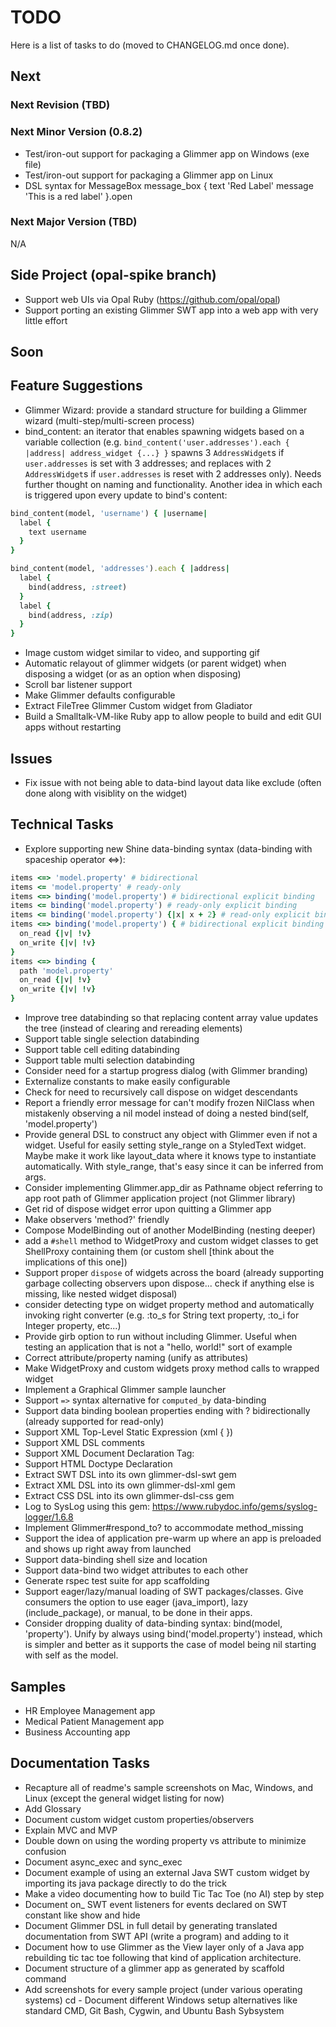 # TODO

Here is a list of tasks to do (moved to CHANGELOG.md once done). 

## Next

### Next Revision (TBD)

### Next Minor Version (0.8.2)

- Test/iron-out support for packaging a Glimmer app on Windows (exe file)
- Test/iron-out support for packaging a Glimmer app on Linux
- DSL syntax for MessageBox
message_box {
  text 'Red Label'
  message 'This is a red label'
}.open

### Next Major Version (TBD)

N/A

## Side Project (opal-spike branch)

- Support web UIs via Opal Ruby (https://github.com/opal/opal)
- Support porting an existing Glimmer SWT app into a web app with very little effort

## Soon

## Feature Suggestions
- Glimmer Wizard: provide a standard structure for building a Glimmer wizard (multi-step/multi-screen process)
- bind_content: an iterator that enables spawning widgets based on a variable collection (e.g. `bind_content('user.addresses').each { |address| address_widget {...} }` spawns 3 `AddressWidget`s if `user.addresses` is set with 3 addresses; and replaces with 2 `AddressWidget`s if `user.addresses` is reset with 2 addresses only). Needs further thought on naming and functionality.
Another idea in which each is triggered upon every update to bind's content:

```ruby
bind_content(model, 'username') { |username|
  label {
    text username
  }
}

bind_content(model, 'addresses').each { |address|
  label {
    bind(address, :street)
  }
  label {
    bind(address, :zip)    
  }
}
```

- Image custom widget similar to video, and supporting gif
- Automatic relayout of glimmer widgets (or parent widget) when disposing a widget (or as an option when disposing)
- Scroll bar listener support
- Make Glimmer defaults configurable
- Extract FileTree Glimmer Custom widget from Gladiator
- Build a Smalltalk-VM-like Ruby app to allow people to build and edit GUI apps without restarting

## Issues

- Fix issue with not being able to data-bind layout data like exclude (often done along with visiblity on the widget)

## Technical Tasks

- Explore supporting new Shine data-binding syntax (data-binding with spaceship operator <=>):
```ruby
items <=> 'model.property' # bidirectional
items <= 'model.property' # ready-only
items <=> binding('model.property') # bidirectional explicit binding
items <= binding('model.property') # ready-only explicit binding
items <= binding('model.property') {|x| x + 2} # read-only explicit binding with converter
items <=> binding('model.property') { # bidirectional explicit binding on_read/on_write converters
  on_read {|v| !v}
  on_write {|v| !v}
}
items <=> binding {
  path 'model.property'
  on_read {|v| !v}
  on_write {|v| !v}
}
```
- Improve tree databinding so that replacing content array value updates the tree (instead of clearing and rereading elements)
- Support table single selection databinding
- Support table cell editing databinding
- Support table multi selection databinding
- Consider need for a startup progress dialog (with Glimmer branding)
- Externalize constants to make easily configurable
- Check for need to recursively call dispose on widget descendants
- Report a friendly error message for  can't modify frozen NilClass when mistakenly observing a nil model instead of doing a nested bind(self, 'model.property')
- Provide general DSL to construct any object with Glimmer even if not a widget. Useful for easily setting style_range on a StyledText widget. Maybe make it work like layout_data where it knows type to instantiate automatically. With style_range, that's easy since it can be inferred from args.
- Consider implementing Glimmer.app_dir as Pathname object referring to app root path of Glimmer application project (not Glimmer library)
- Get rid of dispose widget error upon quitting a Glimmer app
- Make observers 'method?' friendly
- Compose ModelBinding out of another ModelBinding (nesting deeper)
- add a `#shell` method to WidgetProxy and custom widget classes to get ShellProxy containing them (or custom shell [think about the implications of this one])
- Support proper `dispose` of widgets across the board (already supporting garbage collecting observers upon dispose... check if anything else is missing, like nested widget disposal)
- consider detecting type on widget property method and automatically invoking right converter (e.g. :to_s for String text property, :to_i for Integer property, etc...)
- Provide girb option to run without including Glimmer. Useful when testing an application that is not a "hello, world!" sort of example
- Correct attribute/property naming (unify as attributes)
- Make WidgetProxy and custom widgets proxy method calls to wrapped widget
- Implement a Graphical Glimmer sample launcher
- Support `=>` syntax alternative for `computed_by` data-binding
- Support data binding boolean properties ending with ? bidirectionally (already supported for read-only)
- Support XML Top-Level Static Expression (xml { })
- Support XML DSL comments <!-- COMMENT -->
- Support XML Document Declaration Tag: <?xml version="1.0" encoding="UTF-8" standalone="no" ?>
- Support HTML Doctype Declaration <!DOCTYPE html>
- Extract SWT DSL into its own glimmer-dsl-swt gem
- Extract XML DSL into its own glimmer-dsl-xml gem
- Extract CSS DSL into its own glimmer-dsl-css gem
- Log to SysLog using this gem: https://www.rubydoc.info/gems/syslog-logger/1.6.8
- Implement Glimmer#respond_to? to accommodate method_missing
- Support the idea of application pre-warm up where an app is preloaded and shows up right away from launched
- Support data-binding shell size and location
- Support data-bind two widget attributes to each other
- Generate rspec test suite for app scaffolding
- Support eager/lazy/manual loading of SWT packages/classes. Give consumers the option to use eager (java_import), lazy (include_package), or manual, to be done in their apps.
- Consider dropping duality of data-binding syntax: bind(model, 'property'). Unify by always using bind('model.property') instead, which is simpler and better as it supports the case of model being nil starting with self as the model.

## Samples

- HR Employee Management app
- Medical Patient Management app
- Business Accounting app

## Documentation Tasks

- Recapture all of readme's sample screenshots on Mac, Windows, and Linux (except the general widget listing for now)
- Add Glossary
- Document custom widget custom properties/observers
- Explain MVC and MVP
- Double down on using the wording property vs attribute to minimize confusion
- Document async_exec and sync_exec
- Document example of using an external Java SWT custom widget by importing its java package directly to do the trick
- Make a video documenting how to build Tic Tac Toe (no AI) step by step
- Document on_ SWT event listeners for events declared on SWT constant like show and hide
- Document Glimmer DSL in full detail by generating translated documentation from SWT API (write a program) and adding to it
- Document how to use Glimmer as the View layer only of a Java app rebuilding tic tac toe following that kind of application architecture.
- Document structure of a glimmer app as generated by scaffold command
- Add screenshots for every sample project (under various operating systems)
cd - Document different Windows setup alternatives like standard CMD, Git Bash, Cygwin, and Ubuntu Bash Sybsystem
